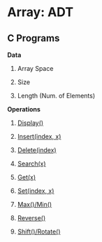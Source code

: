 # Array: ADT

## C Programs

**Data**

1. Array Space

2. Size

3. Length (Num. of Elements)

**Operations**

1. [Display()](Display/src/main.c)

2. [Insert(index, x)](Insert/src/main.c)

3. [Delete(index)](Delete/src/main.c)

4. [Search(x)](Search/src/main.c)

5. [Get(x)](Get/src/main.c)

6. [Set(index, x)](Set/src/main.c)

7. [Max()/Min()](MaxMin/src/main.c)

8. [Reverse()](Reverse/src/main.c)

9. [Shift()/Rotate()](ShiftRotate/src/main.c)